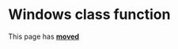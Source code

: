 # Windows class function #

This page has [**moved**](https://lib-docs.delphidabbler.com/SysInfo/5/API/TPJSystemFolders-Windows)